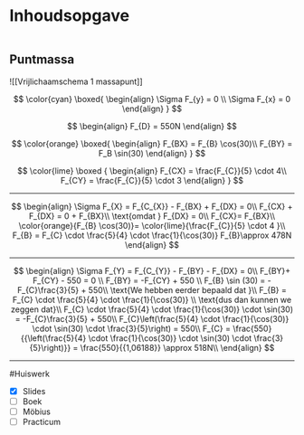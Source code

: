 # Inhoudsopgave

```toc
```

## Puntmassa

![[Vrijlichaamschema 1 massapunt]]

$$
\color{cyan}
\boxed{
\begin{align}
\Sigma F_{y} = 0 \\
\Sigma F_{x} = 0
\end{align}
}
$$

$$
\begin{align}
F_{D} = 550N
\end{align}
$$

$$
\color{orange}
\boxed{
\begin{align} 
F_{BX} = F_{B} \cos(30)\\
F_{BY} = F_B \sin(30)
\end{align} 
}
$$

$$
\color{lime}
\boxed
{
\begin{align} 
F_{CX} = \frac{F_{C}}{5} \cdot 4\\
F_{CY} = \frac{F_{C}}{5} \cdot 3
\end{align}
}
$$

---

$$
\begin{align} 
\Sigma F_{X} = F_{C_{X}} - F_{BX} + F_{DX} = 0\\
F_{CX} + F_{DX} = 0 + F_{BX}\\
\text{omdat } F_{DX} = 0\\
F_{CX}= F_{BX}\\
\color{orange}{F_{B} \cos(30)}= \color{lime}{\frac{F_{C}}{5} \cdot 4 }\\
F_{B} = F_{C} \cdot \frac{5}{4} \cdot \frac{1}{\cos(30)}
F_{B}\approx 478N
\end{align} 
$$

---

$$
\begin{align} 
\Sigma F_{Y} = F_{C_{Y}} - F_{BY} - F_{DX} = 0\\
F_{BY}+ F_{CY} - 550 = 0 \\
F_{BY} = -F_{CY} + 550 \\
F_{B} \sin (30) = -F_{C}\frac{3}{5} + 550\\
\text{We hebben eerder bepaald dat }\\
F_{B} =  F_{C} \cdot \frac{5}{4} \cdot \frac{1}{\cos(30)} \\
\text{dus dan kunnen we zeggen dat}\\
F_{C} \cdot \frac{5}{4} \cdot \frac{1}{\cos(30)}  \cdot \sin(30) = -F_{C}\frac{3}{5} + 550\\ 
F_{C}\left(\frac{5}{4} \cdot \frac{1}{\cos(30)}  \cdot \sin(30) \cdot \frac{3}{5}\right) = 550\\
F_{C} = \frac{550}{{\left(\frac{5}{4} \cdot \frac{1}{\cos(30)}  \cdot \sin(30) \cdot \frac{3}{5}\right)}} =  \frac{550}{{1,06188}} \approx 518N\\
\end{align} 
$$

---

#Huiswerk 
- [x] Slides 
- [ ] Boek
- [ ] Möbius
- [ ] Practicum